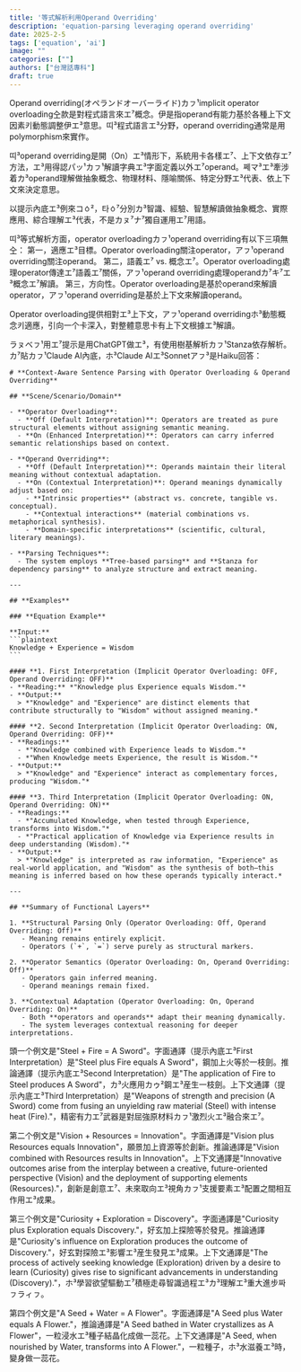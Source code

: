 ```yaml
---
title: '等式解析利用Operand Overriding'
description: 'equation-parsing leveraging operand overriding'
date: 2025-2-5
tags: ['equation', 'ai']
image: ""
categories: [""]
authors: ["台灣話專科"]
draft: true
---
```


Operand overriding(オペランドオーバーライド)カㇷ¹implicit operator overloading㒰款是對程式語言來エ⁷概念。伊是指operand有能力基於各種上下文因素키動態調整伊エ³意思。띠³程式語言エ³分野，operand overriding通常是用polymorphism來實作。

띠³operand overriding是開（On）エ³情形下，系統用卡各樣エ⁷、上下文依存エ⁷方法，エ³用得認パッ¹カㇷ¹解讀字典エ³字面定義以外エ⁷operand。쩨マ³エ³牽涉着カ³operand理解做抽象概念、物理材料、隱喻關係、特定分野エ³代表、依上下文來決定意思。

以提示內底エ³例來コㆁ²，타ㆁ⁷分別カ³智識、經驗、智慧解讀做抽象概念、實際應用、綜合理解エ³代表，不是カㇴ⁷ナ⁷獨自運用エ⁷用語。

띠³等式解析方面，operator overloadingカㇷ¹operand overriding有以下三項無㒰：
第一，適應エ³目標。Operator overloading關注operator，アㇷ¹operand overriding關注operand。
第二，語義エ⁷ vs. 概念エ⁷。Operator overloading處理operator傳達エ⁷語義エ⁷關係，アㇷ¹operand overriding處理operandカ⁷キ⁷エ³概念エ⁷解讀。
第三，方向性。Operator overloading是基於operand來解讀operator，アㇷ¹operand overriding是基於上下文來解讀operand。

Operator overloading提供相對エ³上下文，アㇷ¹operand overridingホ³動態概念키適應，引向一个卡深入，對整體意思卡有上下文根據エ³解讀。

ラㇴベㇷ¹用エ⁷提示是用ChatGPT做エ³，有使用樹基解析カㇷ¹Stanza依存解析。カ⁷貼カㇷ¹Claude AI內底，ホ³Claude AIエ³Sonnetアㇷ³是Haiku回答：

````
# **Context-Aware Sentence Parsing with Operator Overloading & Operand Overriding**

## **Scene/Scenario/Domain**

- **Operator Overloading**:  
  - **Off (Default Interpretation)**: Operators are treated as pure structural elements without assigning semantic meaning.
  - **On (Enhanced Interpretation)**: Operators can carry inferred semantic relationships based on context.

- **Operand Overriding**:  
  - **Off (Default Interpretation)**: Operands maintain their literal meaning without contextual adaptation.
  - **On (Contextual Interpretation)**: Operand meanings dynamically adjust based on:
    - **Intrinsic properties** (abstract vs. concrete, tangible vs. conceptual).
    - **Contextual interactions** (material combinations vs. metaphorical synthesis).
    - **Domain-specific interpretations** (scientific, cultural, literary meanings).

- **Parsing Techniques**:  
  - The system employs **Tree-based parsing** and **Stanza for dependency parsing** to analyze structure and extract meaning.

---

## **Examples**

### **Equation Example**

**Input:**  
```plaintext
Knowledge + Experience = Wisdom
```

#### **1. First Interpretation (Implicit Operator Overloading: OFF, Operand Overriding: OFF)**  
- **Reading:** *"Knowledge plus Experience equals Wisdom."*  
- **Output:**  
  > *"Knowledge" and "Experience" are distinct elements that contribute structurally to "Wisdom" without assigned meaning.*  

#### **2. Second Interpretation (Implicit Operator Overloading: ON, Operand Overriding: OFF)**  
- **Readings:**  
  - *"Knowledge combined with Experience leads to Wisdom."*  
  - *"When Knowledge meets Experience, the result is Wisdom."*  
- **Output:**  
  > *"Knowledge" and "Experience" interact as complementary forces, producing "Wisdom."*  

#### **3. Third Interpretation (Implicit Operator Overloading: ON, Operand Overriding: ON)**  
- **Readings:**  
  - *"Accumulated Knowledge, when tested through Experience, transforms into Wisdom."*  
  - *"Practical application of Knowledge via Experience results in deep understanding (Wisdom)."*  
- **Output:**  
  > *"Knowledge" is interpreted as raw information, "Experience" as real-world application, and "Wisdom" as the synthesis of both—this meaning is inferred based on how these operands typically interact.*  

---

## **Summary of Functional Layers**

1. **Structural Parsing Only (Operator Overloading: Off, Operand Overriding: Off)**
   - Meaning remains entirely explicit.
   - Operators (`+`, `=`) serve purely as structural markers.

2. **Operator Semantics (Operator Overloading: On, Operand Overriding: Off)**
   - Operators gain inferred meaning.
   - Operand meanings remain fixed.

3. **Contextual Adaptation (Operator Overloading: On, Operand Overriding: On)**
   - Both **operators and operands** adapt their meaning dynamically.
   - The system leverages contextual reasoning for deeper interpretations.

````

頭一个例文是"Steel + Fire = A Sword"。字面通譯（提示內底エ³First Interpretation）是"Steel plus Fire equals A Sword"，鋼加上火等於一枝劍。推論通譯（提示內底エ³Second Interpretation）是"The application of Fire to Steel produces A Sword"，カ³火應用カゥ²鋼エ³産生一枝劍。上下文通譯（提示內底エ³Third Interpretation）是"Weapons of strength and precision (A Sword) come from fusing an unyielding raw material (Steel) with intense heat (Fire)."，精密有力エ⁷武器是對屈強原材料カㇷ¹激烈火エ³融合來エ⁷。

第二个例文是"Vision + Resources = Innovation"。字面通譯是"Vision plus Resources equals Innovation"，願景加上資源等於創新。推論通譯是"Vision combined with Resources results in Innovation"。上下文通譯是"Innovative outcomes arise from the interplay between a creative, future-oriented perspective (Vision) and the deployment of supporting elements (Resources)."，創新是創意エ⁷、未來取向エ³視角カㇷ¹支援要素エ³配置之間相互作用エ³成果。

第三个例文是"Curiosity + Exploration = Discovery"。字面通譯是"Curiosity plus Exploration equals Discovery."，好玄加上探險等於發見。推論通譯是"Curiosity's influence on Exploration produces the outcome of Discovery."，好玄對探險エ³影響エ³産生發見エ³成果。上下文通譯是"The process of actively seeking knowledge (Exploration) driven by a desire to learn (Curiosity) gives rise to significant advancements in understanding (Discovery)."，ホ³學習欲望驅動エ⁷積極走尋智識過程エ³カ³理解エ³重大進步짜ㇷラィㇷ。

第四个例文是"A Seed + Water = A Flower"。字面通譯是"A Seed plus Water equals A Flower."，推論通譯是"A Seed bathed in Water crystallizes as A Flower"，一粒浸水エ³種子結晶化成做一蕊花。上下文通譯是"A Seed, when nourished by Water, transforms into A Flower."，一粒種子，ホ³水滋養エ³時，變身做一蕊花。
